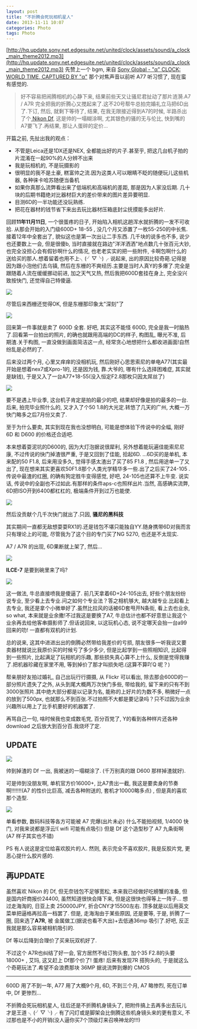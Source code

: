 ```yaml
---
layout: post
title: "不折腾会死玩相机星人"
date: 2013-11-11 10:07
categories: Photo
tags: Photo
---
```


<!--more-->

[http://hq.update.sony.net.edgesuite.net/united/clock/assets/sound/a_clock_main_theme2012.mp3](http://hq.update.sony.net.edgesuite.net/united/clock/assets/sound/a_clock_main_theme2012.mp3)
先赞上一个 bgm, 来自 [Sony Global - "α" CLOCK: WORLD TIME,  CAPTURED BY "α"](http://www.sony.net/united/clock/)
那个对焦声音以前听 A77 听习惯了, 现在蛮有感觉的.

> 好不容易把闹腾相机的心静下来, 结果前些天又让骚尼君扯动了那片涟漪.A7 / A7R 完全把我的折腾心又搅起来了.这不20号帮牛总拍完婚礼立马把6D出了.下订,  然后, 就剩下等待了,  结果,  在我无限接近得到A7的时候, 半路杀出了个[ Nikon Df](http://xjrumo.com/2013/11/05/nikon_df_comming/),  这是帅的一塌糊涂啊, 尤其银色的骚的无与伦比,  快到嘴的A7要飞了.再结果,  那让人蛋碎的定价...

开篇之前, 先扯出我的观点：

-  不管是Leica还是1DX还是NEX, 全都能出好的片子.甚至乎, 把这几台机子拍的片混淆在一起90%的人分辨不出来
-  我是玩相机的, 不是玩摄影的
- 很明显的我不是土豪, 糕富帅之流.因为这类人可以眼睛不眨的随便玩儿这些机器, 各种徕卡哈苏随便当备机
- 如果你真那么流弊看出来了低端机和高端机的差距,  那是因为人家没后期. 几十块的后期书籍绝对比器材巨大的差价带来的图片差异要明显.
- 目测6D的一半功能还没玩熟练.
-  把花在器材的钱节省下来出去玩比器材压箱底封尘抚摸能多出好片.

回顾**11年11月11日**, 一个很蛋疼的日子, 开始陷入相机这趟浑水就折腾的一发不可收拾.
从那会开始的入门级600D+ 18-55 , 没几个月又添置了一枚55-250的中长焦.接着12年中全套出了, 貌似这也是第一次出让二手东西. 几千块的说多也不多, 说少也还要数上一会, 但是很傻b, 当时直接就在路边"洋洋洒洒"地点数几十张百元大钞, 也完全没担心会有假钞啊什么的情况, 也老老实实的把一些附件, 卡啊包啊什么的送给买的那人.想着留着也用不上╮(╯▽╰)╭
说起来, 出的原因比较奇葩.记得是因为跟小泡他们去乌镇, 然后在东栅的不爽经历.主要是当时人真Y的多爆了.完全是跟随着人流在缓缓挪动前进, 加之天气又热, 然后我把600D套挂在身上, 完全没兴致按快门, 还觉得自己特傻逼.

![](http://farm8.staticflickr.com/7380/8975217373_e8451fb28e_c.jpg)

尽管后来西栅还觉得OK, 但是东栅那印象太"深刻"了

![](http://farm4.staticflickr.com/3779/9688265562_987b8dc203_c.jpg)

回来第一件事就是卖了 600D 全套.
好吧, 其实这不能怪 600D, 完全是我一时脑热了.回看第一台拍出的照片,  的确也就跟用高端的DC的样子,  构图乱, 曝光不准, 后期渣.关于构图,  一直没做到画面简洁这一点, 经常贪心地想把什么都收进画面!自然纷乱是必然的了.


后来没过两个月, 心里又痒痒的没相机玩, 然后刚好心思思索尼的单电A77(其实最开始是想着nex7或Xpro-1的, 还是因为钱, 靠.大爷的, 哪有什么选择困难症, 其实就是缺钱), 于是又入了一台A77+18-55(没入恒定F2.8那枚只因太屌丝了)

![](http://farm4.staticflickr.com/3762/8976406402_7833ea9021_c.jpg)

要不是遇上毕业季, 这台机子肯定是拍的最少的吧, 结果却好像是拍的最多的一台.
后来, 拍完毕业照什么的, 又才入了个50 1.8的大光定.转悠了几天的广州, 大概一万快门略多之后7月份又卖了.

至于为什么要卖, 其实到现在我也没想明白, 可能是想体验下传说中的全幅,  刚好 6D 和 D600 的价格还合适吧.

本来想着耍泥坑的D600的, 因为大灯泡据说很犀利, 另外想着能玩遍佳能索尼尼康, 不过传说的快门掉渣很严重, 于是又回到了佳能, 拾起6D.
…6D买的是单机, 本来配的50 F1.8, 后来用没多久, 觉得手感太渣出了买了85 F1.8
, 然后用途单一了又出了, 现在想来其实更喜欢50F1.8那个人类光学精华多一些.出了之后买了24-105 .传说中最渣的红圈, 的确有狗定胜牛变得感觉, 好吧, 24-105也还算不上牛变.
说实话, 传说中的全副也不过如此.有那样的条件aps-c也照样出片.当然, 高感确实流弊, 6D把ISO开到6400都杠杠的, 极端条件开到过万也能使.

![](http://farm4.staticflickr.com/3722/9797819356_3a14f0cef9_c.jpg)

然后没贡献个几千次快门就出了.只因, **骚尼的黑科技**

其实期间一直都无敌想耍耍RX1的.还是钱包不堪只能独自YY.随身携带6D对我而言只有理论上的可能, 尽管我为了这个目的专门买了NG 5270, 也还是不太现实.

A7 / A7R 的出现,  6D果断就上架了, 然后...

![](https://gagqnq.dm1.livefilestore.com/y2p5UgWOqXisU1HzlNxJ70nju7Fe1aglu1NNS7sJFWAPTv48Hr0smE8B4J52HDYbCs6VV1-BBGI1Hk_VtmxbjxOGTKKYWoIIkE4vIEZvLMnbzI/QQ20131026-10.png?psid=1)

**ILCE-7** 是要到碗里来了吗?

![](https://uvpbza.dm1.livefilestore.com/y2p6mVCXObMLwtzN-5QNq2_nPWkUnITq96Hp5hLhvD4KWAqrj7Kc7_0WZIZuBl_a4gP0fJAfxvQWVGTS35Nssrg4atuOlh9f04CI0VSokKvj7U/138190742143841518_500.jpg?psid=1)

这一做法, 牛总直接喷我是傻逼了.
前几天拿着6D+24-105出去, 好些个朋友纷纷说专业, 至少看上去专业.问之如何个专业法？答之相机够大, 越大越专业.比起看上去专业, 我还是拿个小微单好了.虽然比拉风的话被6D套甩开N条街, 看上去也业余, so what, 本来就是业余撒!不过我这是要换了A7, 牛总估计也都不好意思让我这个业余再去给他客串摄影师了.但话说回来, 以这玩机心态, 说不定哪天会抬一台a99回来的叻! 一直都有双机的计划.

总的说来, 这其中进进出出的倒腾必然带给我差价的亏损, 朋友很多一听我说又要卖器材就说比我原价买的时候亏了多少多少, 但是比起学到一些照相知识, 比起得到一些照片, 比起满足了玩相机的乐趣, 那些损失真心算不上什么, 反倒是觉得我赚了.把机器珍藏在家里不用, 等到掉价了那才叫损失吧.(这算不算吖Q 呢？)

帮亲朋好友拍过婚礼, 自己出玩行行摄摄, 从 Flickr 可以看出, 除去那会600D的一部分照片遗失了之外, 从头到尾大概两万次快门多些, 带给我的, 留下来的只有不到3000张照片.其中绝大部分都是以记录为名, 能称的上好片的为数不多, 稍微好一点的放到了500px,  也就那么不到百张.不过拍照不大都是要记录吗？只不过因为业余兴趣所以用上了比手机要好的机器罢了.

再骂自己一句, 啥时候我也变成数毛党,  百分百党了,  Y的看到各种样片还各种 download 之后放大到百分百.我烧坏了定.

## UPDATE
![](https://gagqnq.dm1.livefilestore.com/y2pKEQcF2xogDKyFBBScbjZrTI_RJWPlLuvS4lBEIKZNZdAfNhHZKIWaSQdFKGAq-OffIL1pBHYk2StNID2V3g6YGytrxUHvbmRJ2sPFQ3KiYk/QQ20131105-2.png?psid=1)

帅到掉渣的 Df 一出,  我被迷的一塌糊涂了. (千万别真的跟 D600 那样掉渣就好).

可是帅到没朋友啊,  单机官方价16000+,  比A7贵出一截,  我这是要卖身的节奏啊!!!!!!!(A7 的性价比巨高,  减去各种附送的,  套机才10000略多点) , 但是真的喜欢那个造型.

![](https://gagqnq.dm2301.livefilestore.com/y2plQmxbpN-LRF6pyVxBR2AcyJuiV0oJvru_vMrizIIwbr0Qq8yujianm9xVSLQyCLHAfV_pQ8JmrhjloSuNuI-qG0bTTYGc7pOWlj6yYUpi4M/QQ20131105-1.png?psid=1)

单看参数,  数码科技等各方可能被 A7  完爆(出片未必)
什么不能拍视频,  1/4000 快门,  对我来说都是浮云!( wifi 可能有点吸引)
但是 Df 这个造型秒了 A7 九条街啊(A7 样子其实也不错)

PS 有人说这是定位给喜欢胶片的人. 然则,  表示完全不喜欢胶片,  我是反胶片党,  更恶心提什么胶片感的.


## 再UPDATE

虽然喜欢 Nikon 的 Df,  但无奈钱包不足够宽松, 本来我已经做好吃螃蟹的准备, 但是国内奸商报价24400,  虽然知道很快会降下来, 但是这很快也得等上一阵子... 想过走海淘的,  日亚上卖 250000JPY, 折合CNY才15500左右. 顶多就是以后用英文菜单把逼格再拉高一档罢了. 但是,  走海淘由于某些原因, 还是要等,  于是,  折腾了一圈, 回来选了**A7R**,  被 金属做工(据说也看不大出)+去低通36mp 吸引了.好吧, 反正我就是那么容易被相机吸引的.

Df 等以后降到合理价了买来玩双机好了.

不过这个 A7R也纠结了好一会,  官方居然不给订狗头套,  加个35 F2.8的头要18000+ ,  艾玛,  这又赶上 Df那个价了! 蛋疼!
后来有发现7R 搭狗头的,  于是就这么个奇葩玩法了.希望不会浪费那块 36MP 据说流弊到爆的 CMOS

----

600D 用了不到一年,  A77 用了大概9个月,  6D,   不到三个月,   A7 略惨烈, 死在订单中, Df 更惨烈... 

不折腾会死玩相机星人, 往后还是不折腾机身镜头了, 把附件搞上去再多出去玩儿才是王道 ╮(╯▽╰)╭  有了闪灯或是脚架会比倒腾这些机身镜头来的更有意义, 不过那也是不小的开销(没人逼你买7个顶级灯来召唤神龙的!!!)



